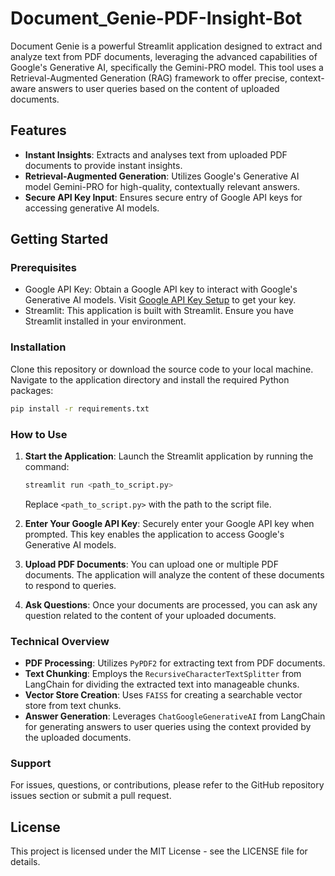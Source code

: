 # Document_Genie-PDF-Insight-Bot
Document Genie is a powerful Streamlit application designed to extract and analyze text from PDF documents, leveraging the advanced capabilities of Google's Generative AI, specifically the Gemini-PRO model. This tool uses a Retrieval-Augmented Generation (RAG) framework to offer precise, context-aware answers to user queries based on the content of uploaded documents.

## Features

- **Instant Insights**: Extracts and analyses text from uploaded PDF documents to provide instant insights.
- **Retrieval-Augmented Generation**: Utilizes Google's Generative AI model Gemini-PRO for high-quality, contextually relevant answers.
- **Secure API Key Input**: Ensures secure entry of Google API keys for accessing generative AI models.

## Getting Started

### Prerequisites

- Google API Key: Obtain a Google API key to interact with Google's Generative AI models. Visit [Google API Key Setup](https://makersuite.google.com/app/apikey) to get your key.
- Streamlit: This application is built with Streamlit. Ensure you have Streamlit installed in your environment.

### Installation

Clone this repository or download the source code to your local machine. Navigate to the application directory and install the required Python packages:

```bash
pip install -r requirements.txt
```

### How to Use

1. **Start the Application**: Launch the Streamlit application by running the command:
    ```bash
    streamlit run <path_to_script.py>
    ```
    Replace `<path_to_script.py>` with the path to the script file.

2. **Enter Your Google API Key**: Securely enter your Google API key when prompted. This key enables the application to access Google's Generative AI models.

3. **Upload PDF Documents**: You can upload one or multiple PDF documents. The application will analyze the content of these documents to respond to queries.

4. **Ask Questions**: Once your documents are processed, you can ask any question related to the content of your uploaded documents.

### Technical Overview

- **PDF Processing**: Utilizes `PyPDF2` for extracting text from PDF documents.
- **Text Chunking**: Employs the `RecursiveCharacterTextSplitter` from LangChain for dividing the extracted text into manageable chunks.
- **Vector Store Creation**: Uses `FAISS` for creating a searchable vector store from text chunks.
- **Answer Generation**: Leverages `ChatGoogleGenerativeAI` from LangChain for generating answers to user queries using the context provided by the uploaded documents.


### Support

For issues, questions, or contributions, please refer to the GitHub repository issues section or submit a pull request.

## License

This project is licensed under the MIT License - see the LICENSE file for details.
